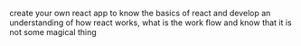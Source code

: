 create your own react app to know the basics of react and develop an understanding of how react works, what is the work flow and know that it is not some magical thing